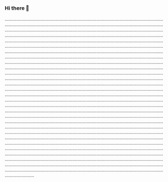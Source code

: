 ### Hi there 👋

...................................................................................................................................................................................................................................................................................................................................................................................................................................................................................................................................................................................................................................................................................................................................................................................................................................................................................................................................................................................................................................................................................................................................................................................................................................................................................................................................................................................................................................................................................................................................................................................................................................................................................................................................................................................................................................................................................................................................................................................................................................................................................................................................................................................................................................................................................................................................................................................................................................................................................................................................................................................................................................................................................................................................................................................................................................................................................................................................................................................................................................................................................................................................................................................................................................................................................................................................................................................................................................................................................................................................................................................................................................................................................................................................................................